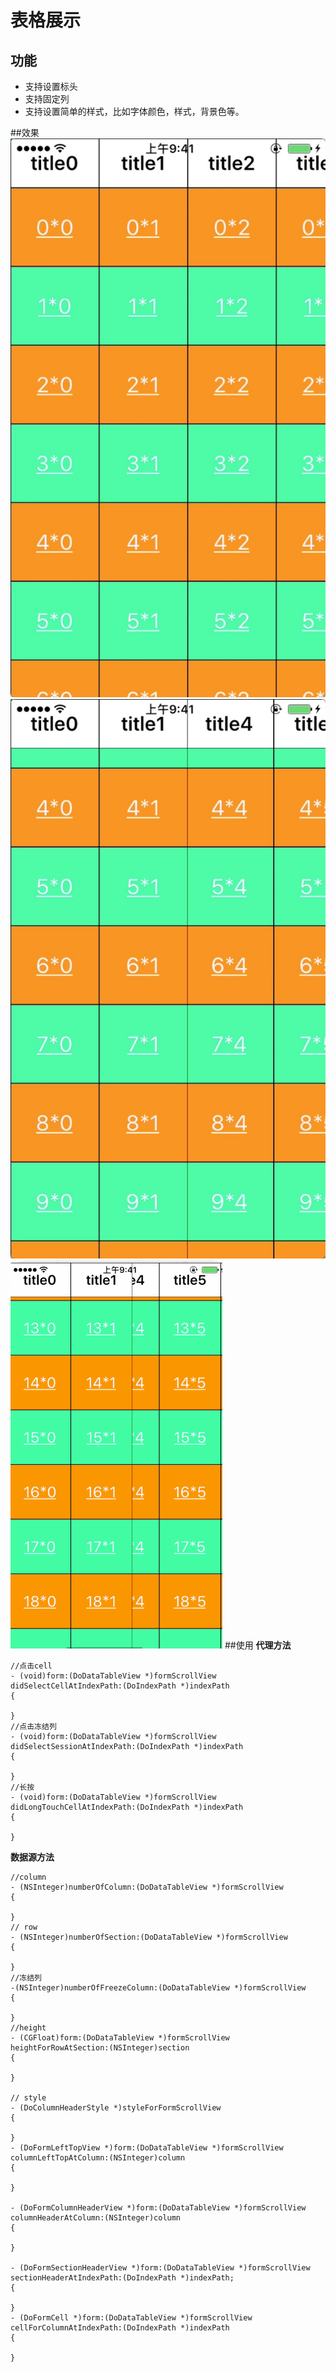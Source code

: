 # 表格展示

## 功能
* 支持设置标头
* 支持固定列
* 支持设置简单的样式，比如字体颜色，样式，背景色等。
  
##效果
![MacDown logo](https://github.com/yzvictory/DoDataTableView/blob/master/Images/Screen1.png)
![MacDown logo](https://github.com/yzvictory/DoDataTableView/blob/master/Images/Screen2.png)
![MacDown logo](https://github.com/yzvictory/DoDataTableView/blob/master/Images/show.gif)
##使用
**代理方法**  

```objc
//点击cell
- (void)form:(DoDataTableView *)formScrollView didSelectCellAtIndexPath:(DoIndexPath *)indexPath
{
    
}
//点击冻结列
- (void)form:(DoDataTableView *)formScrollView didSelectSessionAtIndexPath:(DoIndexPath *)indexPath
{
    
}
//长按
- (void)form:(DoDataTableView *)formScrollView didLongTouchCellAtIndexPath:(DoIndexPath *)indexPath
{

}
```  
**数据源方法**  

```
//column
- (NSInteger)numberOfColumn:(DoDataTableView *)formScrollView
{
    
}
// row
- (NSInteger)numberOfSection:(DoDataTableView *)formScrollView
{
    
}
//冻结列
-(NSInteger)numberOfFreezeColumn:(DoDataTableView *)formScrollView
{
    
}
//height
- (CGFloat)form:(DoDataTableView *)formScrollView heightForRowAtSection:(NSInteger)section
{
    
}

// style
- (DoColumnHeaderStyle *)styleForFormScrollView
{
    
}
- (DoFormLeftTopView *)form:(DoDataTableView *)formScrollView columnLeftTopAtColumn:(NSInteger)column
{
   
}

- (DoFormColumnHeaderView *)form:(DoDataTableView *)formScrollView columnHeaderAtColumn:(NSInteger)column
{
    
}

- (DoFormSectionHeaderView *)form:(DoDataTableView *)formScrollView sectionHeaderAtIndexPath:(DoIndexPath *)indexPath;
{
   
}
- (DoFormCell *)form:(DoDataTableView *)formScrollView cellForColumnAtIndexPath:(DoIndexPath *)indexPath
{
    
}

```

